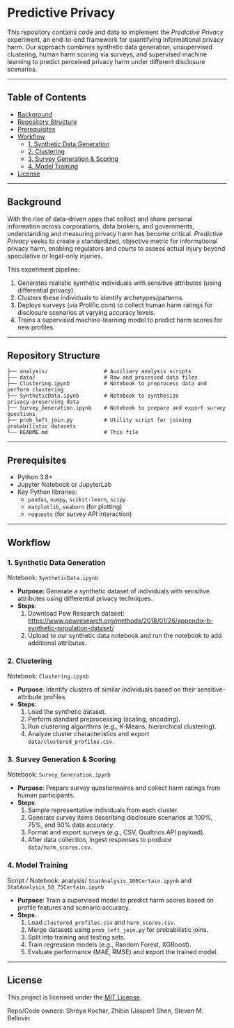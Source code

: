 # Predictive Privacy

This repository contains code and data to implement the _Predictive Privacy_ experiment, an end-to-end framework for quantifying informational privacy harm. Our approach combines synthetic data generation, unsupervised clustering, human harm scoring via surveys, and supervised machine learning to predict perceived privacy harm under different disclosure scenarios.

---

## Table of Contents

- [Background](#background)
- [Repository Structure](#repository-structure)
- [Prerequisites](#prerequisites)
- [Workflow](#workflow)
  - [1. Synthetic Data Generation](#1-synthetic-data-generation)
  - [2. Clustering](#2-clustering)
  - [3. Survey Generation & Scoring](#3-survey-generation--scoring)
  - [4. Model Training](#4-model-training)
- [License](#license)

---

## Background

With the rise of data-driven apps that collect and share personal information across corporations, data brokers, and governments, understanding and measuring privacy harm has become critical. _Predictive Privacy_ seeks to create a standardized, objective metric for informational privacy harm, enabling regulators and courts to assess actual injury beyond speculative or legal-only injuries.

This experiment pipeline:
1. Generates realistic synthetic individuals with sensitive attributes (using differential privacy).
2. Clusters these individuals to identify archetypes/patterns.
3. Deploys surveys (via Prolific.com) to collect human harm ratings for disclosure scenarios at varying accuracy levels.
4. Trains a supervised machine-learning model to predict harm scores for new profiles.

---

## Repository Structure

```text
├── analysis/                  # Auxiliary analysis scripts
├── data/                      # Raw and processed data files
├── Clustering.ipynb           # Notebook to preprocess data and perform clustering
├── SyntheticData.ipynb        # Notebook to synthesize privacy‑preserving data
├── Survey_Generation.ipynb    # Notebook to prepare and export survey questions
├── prob_left_join.py          # Utility script for joining probabilistic datasets
└── README.md                  # This file
```

---

## Prerequisites

- Python 3.8+
- Jupyter Notebook or JupyterLab
- Key Python libraries:
  - `pandas`, `numpy`, `scikit-learn`, `scipy`
  - `matplotlib`, `seaborn` (for plotting)
  - `requests` (for survey API interaction)

---

## Workflow

### 1. Synthetic Data Generation

Notebook: `SyntheticData.ipynb`

- **Purpose**: Generate a synthetic dataset of individuals with sensitive attributes using differential privacy techniques.
- **Steps**:
  1. Download Pew Research dataset: https://www.pewresearch.org/methods/2018/01/26/appendix-b-synthetic-population-dataset/
  2. Upload to our synthetic data notebook and run the notebook to add additional attributes.

### 2. Clustering

Notebook: `Clustering.ipynb`

- **Purpose**: Identify clusters of similar individuals based on their sensitive-attribute profiles.
- **Steps**:
  1. Load the synthetic dataset.
  2. Perform standard preprocessing (scaling, encoding).
  3. Run clustering algorithms (e.g., K‑Means, hierarchical clustering).
  4. Analyze cluster characteristics and export `data/clustered_profiles.csv`.

### 3. Survey Generation & Scoring

Notebook: `Survey_Generation.ipynb`

- **Purpose**: Prepare survey questionnaires and collect harm ratings from human participants.
- **Steps**:
  1. Sample representative individuals from each cluster.
  2. Generate survey items describing disclosure scenarios at 100%, 75%, and 50% data accuracy.
  3. Format and export surveys (e.g., CSV, Qualtrics API payload).
  4. After data collection, ingest responses to produce `data/harm_scores.csv`.

### 4. Model Training

Script / Notebook: analysis/ `StatAnalysis_100Certain.ipynb` and `StatAnalysis_50_75Certain.ipynb`

- **Purpose**: Train a supervised model to predict harm scores based on profile features and scenario accuracy.
- **Steps**:
  1. Load `clustered_profiles.csv` and `harm_scores.csv`.
  2. Merge datasets using `prob_left_join.py` for probabilistic joins.
  3. Split into training and testing sets.
  4. Train regression models (e.g., Random Forest, XGBoost).
  5. Evaluate performance (MAE, RMSE) and export the trained model.

---

## License

This project is licensed under the [MIT License](LICENSE).

Repo/Code owners: Shreya Kochar, Zhibin (Jasper) Shen, Steven M. Bellovin
